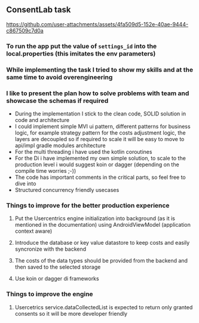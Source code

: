## ConsentLab task

https://github.com/user-attachments/assets/4fa509d5-152e-40ae-9444-c867509c7d0a

### To run the app put the value of `settings_id` into the local.properties (this imitates the env parameters)
### While implementing the task I tried to show my skills and at the same time to avoid overengineering
### I like to present the plan how to solve problems with team and showcase the schemas if required

+ During the implementation I stick to the clean code, SOLID solution in code and architecture
+ I could implement simple MVI ui pattern, different patterns for business logic, for example strategy pattern for the costs adjustment logic, the layers are decoupled so if required to scale it will be easy to move to api/impl gradle modules architecture
+ For the multi threading i have used the kotlin coroutines
+ For the Di i have implemented my own simple solution, to scale to the production level i would suggest koin or dagger (depending on the compile time worries ;-))
+ The code has important comments in the critical parts, so feel free to dive into
+ Structured concurrency friendly usecases

### Things to improve for the better production experience
1. Put the Usercentrics engine initialization into background (as it is mentioned in the documentation) using AndroidViewModel (application context aware)
2. Introduce the database or key value datastore to keep costs and easily syncronize with the backend

3. The costs of the data types should be provided from the backend and then saved to the selected storage
4. Use koin or dagger di frameworks

### Things to improve the engine
1. Usercetrics service.dataCollectedList is expected to return only granted consents so it will be more developer friendly

